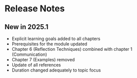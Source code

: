 # Release Notes
## New in 2025.1
- Explicit learning goals added to all chapters
- Prerequisites for the module updated
- Chapter 6 (Reflection Techniques) combined with chapter 1 (Communication)
- Chapter 7 (Examples) removed
- Update of all references
- Duration changed adequately to topic focus
